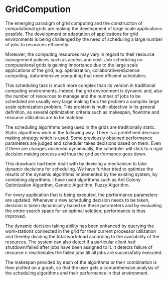 # GridCompution

The emerging paradigm of grid computing and the construction of computational grids are making the development of large scale applications possible. The development or adaptation of applications for grid environments is being challenged by the need of scheduling a large number of jobs to resources efficiently.

Moreover, the computing resources may vary in regard to their resource management policies such as access and cost. Job scheduling on computational grids is gaining importance due to the large scale applications of the grid, e.g. optimization, collaborative/eScience computing, data-intensive computing that need efficient schedulers.

This scheduling task is much more complex than its version in traditional computing environments. Indeed, the grid environment is dynamic and, also the number of resources to manage and the number of jobs to be scheduled are usually very large making thus the problem a complex large scale optimization problem. This problem is multi-objective in its general definition, as several optimization criteria such as makespan, flowtime and resource utilization are to be matched.

The scheduling algorithms being used in the grids are traditionally static. Static algorithms work in the following way. There is a predefined decision making strategy which is used. Some previously obtained performance parameters are judged and scheduler takes decisions based on them. Even if there are changes observed dynamically, the scheduler will stick to a rigid decision making process and thus the grid performance goes down.

This drawback had been dealt with by devising a mechanism to take dynamic decisions for scheduling. We have further tried to optimize the results of the dynamic algorithms implemented by the existing system, by combining algorithms. I have used algorithms such as Ant Colony Optimization Algorithm, Genetic Algorithm, Fuzzy Algorithm. 

For every application that is being executed, the performance parameters are updated. Whenever a new scheduling decision needs to be taken, decision is taken dynamically based on these parameters and by evaluating the entire search space for an optimal solution; performance is thus improved.

The dynamic decision taking ability has been enhanced by querying the work-stations connected in the grid for their current processor utilization and thereby dividing the total work-load according to the availability of the resources. The system can also detect if a particular client had shutdown/failed after jobs have been assigned to it. It detects failure of resource n reschedules the failed jobs till all jobs are successfully executed. 

The makespan provided by each of the algorithms or their combination is then plotted on a graph, so that the user gets a comprehensive analysis of the scheduling algorithms and their performance in that environment.
